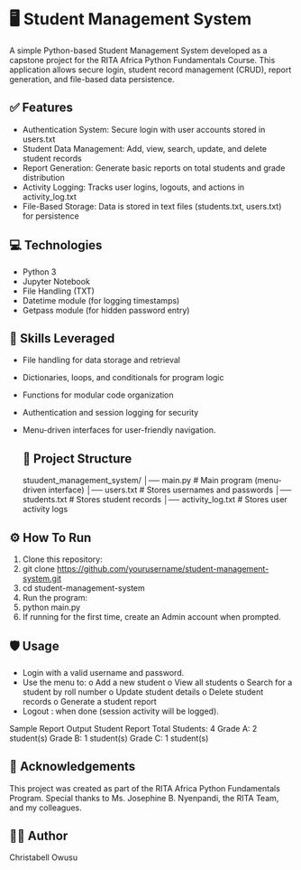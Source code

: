 # 🖥️ Student Management System

A simple Python-based Student Management System developed as a capstone project for the RITA Africa Python Fundamentals Course. This application allows secure login, student record management (CRUD), report generation, and file-based data persistence.

## ✅ Features
- Authentication System: Secure login with user accounts stored in users.txt
- Student Data Management: Add, view, search, update, and delete student records
- Report Generation: Generate basic reports on total students and grade distribution
- Activity Logging: Tracks user logins, logouts, and actions in activity_log.txt
- File-Based Storage: Data is stored in text files (students.txt, users.txt) for persistence


## 💻 Technologies
- Python 3
- Jupyter Notebook
- File Handling (TXT)
- Datetime module (for logging timestamps)
- Getpass module (for hidden password entry)

## 🧠 Skills Leveraged
- File handling for data storage and retrieval
- Dictionaries, loops, and conditionals for program logic
- Functions for modular code organization
- Authentication and session logging for security
- Menu-driven interfaces for user-friendly navigation.


  ## 📂 Project Structure
  stuudent_management_system/
│── main.py                 # Main program (menu-driven interface)
│── users.txt               # Stores usernames and passwords
│── students.txt            # Stores student records
│── activity_log.txt        # Stores user activity logs



## ⚙️ How To Run
1. Clone this repository:
2. git clone https://github.com/yourusername/student-management-system.git
3. cd student-management-system
4. Run the program:
5. python main.py
6. If running for the first time, create an Admin account when prompted.


## 🛡️ Usage
- Login with a valid username and password.
- Use the menu to:
    o Add a new student
    o View all students
    o Search for a student by roll number
    o Update student details
    o Delete student records
    o Generate a student report
- Logout : when done (session activity will be logged).

Sample Report Output
Student Report
Total Students: 4
Grade A: 2 student(s)
Grade B: 1 student(s)
Grade C: 1 student(s)


## 🙌 Acknowledgements
This project was created as part of the RITA Africa Python Fundamentals Program. Special thanks to Ms. Josephine B. Nyenpandi, the RITA Team, and my colleagues.

## 👩‍💻 Author
Christabell Owusu
